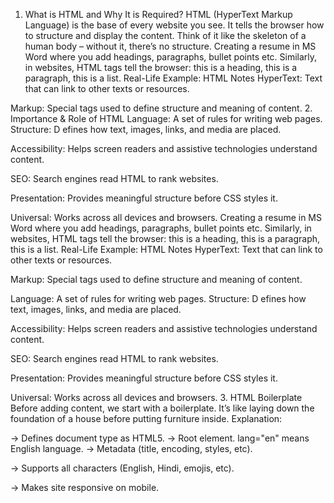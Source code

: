 <!--*** ==================================================  HTML Notes   ============================================================== ***-->


1. What is HTML and Why It is Required?
HTML (HyperText Markup Language) is the base of every website
you see. It tells the browser how to structure and display the content.
Think of it like the skeleton of a human body – without it, there’s no
structure.
 Creating a resume in MS Word where you add headings,
paragraphs, bullet points etc. Similarly, in websites, HTML tags tell
the browser: this is a heading, this is a paragraph, this is a list.
 Real-Life Example:
HTML Notes
HyperText: Text that can link to other texts or resources.

Markup: Special tags used to define structure and meaning of content.
2. Importance & Role of HTML
Language: A set of rules for writing web pages.
Structure: D efines how text, images, links, and media are placed.

Accessibility: Helps screen readers and assistive technologies understand
content.

SEO: Search engines read HTML to rank websites.

Presentation: Provides meaningful structure before CSS styles it.

Universal: Works across all devices and browsers.
 Creating a resume in MS Word where you add headings,
paragraphs, bullet points etc. Similarly, in websites, HTML tags tell
the browser: this is a heading, this is a paragraph, this is a list.
 Real-Life Example:
HTML Notes
HyperText: Text that can link to other texts or resources.

Markup: Special tags used to define structure and meaning of content.

Language: A set of rules for writing web pages.
Structure: D efines how text, images, links, and media are placed.

Accessibility: Helps screen readers and assistive technologies understand
content.

SEO: Search engines read HTML to rank websites.

Presentation: Provides meaningful structure before CSS styles it.

Universal: Works across all devices and browsers.
3. HTML Boilerplate
Before adding content, we start with a boilerplate. It’s like laying
down the foundation of a house before putting furniture inside.
Explanation:
<!DOCTYPE html> → Defines document type as HTML5.

<html lang="en"> → Root element. lang="en" means English language.

<head> → Metadata (title, encoding, styles, etc).

<meta charset="UTF-8"> → Supports all characters (English, Hindi, emojis,
etc).

<meta name="viewport"> → Makes site responsive on mobile.

<title> → Title shown on browser tab.

<body> → Everything visible on the webpage.
 Real-Life Example:
head is like the admin details of a building, and body is where
people actually live.
4. HTML Tags You Learned
4.1 Headings (h1 to h6)
4.2 Paragraph (p)
 Newspaper analogy:
Front-page headline = <h1>. Smaller news titles = <h2> or <h3>.
 Like writing a paragraph in your notebook.

 4.3 Bold (b)
 <P>Hello guys, I am <b>Arafat</b> from Sheryians</P>
4.4 Italic (i)
<P>Hello guys, I am <i>Arafat</i> from Sheryians</P>
4.5 Underline (u)
<P>Hello guys, I am <u>Arafat</u> from Sheryians</P>

4.6 Superscript (sup)
<p>2 <sup>2</sup> = 4 </p>
4.7 Subscript (sub)
<p>H<sub>2</sub>0</p>
4.8 Lorem (Dummy Text)
<p>Lorem ipsum dolor sit, amet consectetur adipisicing elit. Officia nostrum perspiciatis explicabo error, aperiam accusantium tempora id quia optio, exercitationem nam sint similique quibusdam iure dolor repellat ad molestias ullam.</p>
 Used when actual content is not ready.

 4.9 Ordered List (ol, li)
 <ol>
    <li>Coffee</li>
    <li>Tea</li>
    <li>Milk</li>
  </ol>
4.10 Unordered List (ul, li)
<ul>
    <li>Coffee</li>
    <li>Tea</li>
    <li>Milk</li>
</ul>
 Recipe steps or instructions.
 Grocery list.

 4.11 Anchor Tag (a, href, target)
<a href="https://sheryians.com/">She</a>
4.12 Comments (<!-- -->)
<!-- It is a comment  -->
4.13 Image Tag (img)
<img src="mountain.jpg" alt="mountain">

src → path of image.

alt → alternative text (important for SEO & accessibility).
<br> → Line break (new line).

<hr> → Horizontal line divider.
<img>

<br>

<hr>
 Like adding your photo to your resume.
>
 Like adding your photo to your resume.
4

5. Quick Summary Table
Tag
<h1> to <h6>
<p>
<b>, <i>, <u>
<sup>, <sub>
<ol>, <ul>, <li>
<a>
<img>
<br>, <hr>
<!-- -->
Headings
Paragraph
Formatting
Superscript & Subscript
Lists
Links
Image
Break & Line
Comment
<ul><li>Item</li></ul>
<a href="#">Link</a>
<img src="pic.png">
<br>, <hr>
<!-- Note -->
<h1>Title</h1>
<p>Hello</p>



Video
<!-- video -->
<video autoplay loop controls muted height="500px" width="300px" src="./product.mp4"></video>
Attributes: controls, autoplay, muted, loop, poster

Accessibility → captions <track>

Audio
<audio controls src="./retro.mp3"></audio>
Attributes: controls, loop, preload
Add transcripts for accessibility


<iframe src="https://www.sheryians.com/" frameborder="1"></iframe><br>
title → required for accessibility
sandbox → security
loading="lazy" → performance

Details
<details>
  <summary>Lorem ipsum dolor sit amet consectetur adipisicing elit. Perspiciatis, illo?</summary>
  <p>Lorem ipsum dolor sit amet consectetur, adipisicing elit. Sint earum explicabo aspernatur odio temporibus architecto nulla atque et aperiam dolor.</p>
</details>
 Useful for FAQ / collapsible content.


html tag
 img = src,
 video = src autoplay, controls, muted, loop ,
 audio = src, ontrols , iframe,
 form,
 input, types = text, email, number, password, date, month, week, radio, check, color, button,
 details, summary


 <!-- **==========================================Basic HTML 🌐===============================================**  -->


HTML Basics 🌐
HTML Introduction:

What is HTML?
Structure of an HTML document.
HTML Elements:

Tags and attributes.
Common elements: <header>, <nav>, <section>, <article>, <footer>.
Text Formatting:

Headings (<h1> to <h6>).
Paragraphs (<p>).
Text styles (<strong>, <em>, <mark>, etc.).
Links and Images:

Hyperlinks (<a> tag).
Images (<img> tag).
Lists:

Unordered lists (<ul>, <li>).
Ordered lists (<ol>, <li>).
Tables:

Basic table structure (<table>, <tr>, <td>, <th>).
Forms:

Form elements (<form>, <input>, <label>, <button>, <select>, <textarea>).
Semantic Elements:

<header>, <nav>, <main>, <section>, <article>, <aside>, <footer>.
HTML5 New Features:

New semantic elements.
New form input types (e.g., email, url, date).

